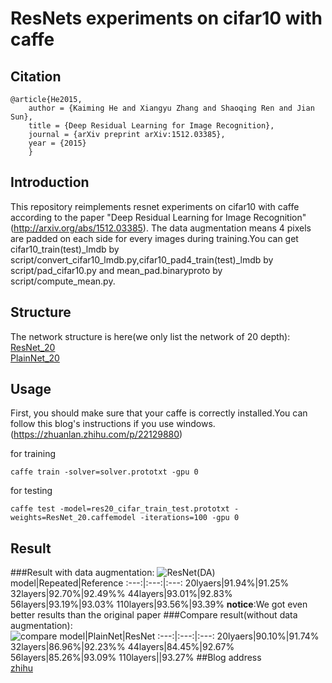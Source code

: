 # ResNets experiments on cifar10 with caffe

## Citation
	@article{He2015,
	    author = {Kaiming He and Xiangyu Zhang and Shaoqing Ren and Jian Sun},
	    title = {Deep Residual Learning for Image Recognition},
	    journal = {arXiv preprint arXiv:1512.03385},
	    year = {2015}
    	}

## Introduction

  This repository reimplements resnet experiments on cifar10 with caffe according to the paper "Deep Residual Learning for Image Recognition" (http://arxiv.org/abs/1512.03385).
  The data augmentation means 4 pixels are padded on each side for every images during training.You can get cifar10_train(test)_lmdb by script/convert_cifar10_lmdb.py,cifar10_pad4_train(test)_lmdb by script/pad_cifar10.py and mean_pad.binaryproto by script/compute_mean.py.

## Structure

  The network structure is here(we only list the network of 20 depth):
  	<br/>[ResNet_20](http://ethereon.github.io/netscope/#/gist/544993a5985bb87e11443dc1dbcb4881)
  	<br/>[PlainNet_20](http://ethereon.github.io/netscope/#/gist/18200c298ed00d846cfd511babe70a9b)
	
## Usage
  First, you should make sure that your caffe is correctly installed.You can follow this blog's instructions if you use windows.(https://zhuanlan.zhihu.com/p/22129880)

  for training
  ```
  caffe train -solver=solver.prototxt -gpu 0
  ```

  for testing 
  ```
  caffe test -model=res20_cifar_train_test.prototxt -weights=ResNet_20.caffemodel -iterations=100 -gpu 0
  ```
  
  
## Result
###Result with data augmentation:
![ResNet(DA)](https://github.com/fish145/ResNet-on-Cifar10/blob/master/data_augmentation/accuracy.png)
	model|Repeated|Reference
	:---:|:---:|:---:
	20lyaers|91.94%|91.25%
	32layers|92.70%|92.49%%
	44layers|93.01%|92.83%
	56layers|93.19%|93.03%
	110layers|93.56%|93.39%
**notice**:We got even better results than the original paper
###Compare result(without data augmentation):
<br/>![compare](https://github.com/fish145/ResNet-on-Cifar10/blob/master/without_data_augmentation/compare.png)
	model|PlainNet|ResNet
	:---:|:---:|:---:
	20lyaers|90.10%|91.74%
	32layers|86.96%|92.23%%
	44layers|84.45%|92.67%
	56layers|85.26%|93.09%
	110layers||93.27%
##Blog address
 <br/>[zhihu](https://zhuanlan.zhihu.com/p/22071346)


